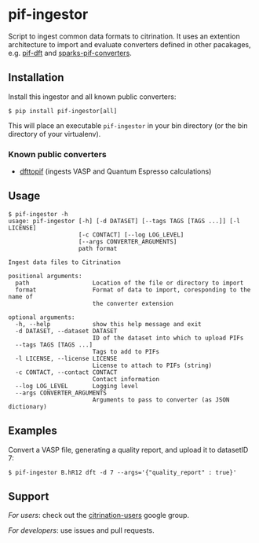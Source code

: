 # pif-ingestor

Script to ingest common data formats to citrination.
It uses an extention architecture to import and evaluate converters defined in other pacakages, e.g. [pif-dft](https://github.com/CitrineInformatics/pif-dft) and [sparks-pif-converters](https://github.com/CitrineInformatics/sparks-pif-converters).

## Installation

Install this ingestor and all known public converters:
```
$ pip install pif-ingestor[all]
```
This will place an executable `pif-ingestor` in your bin directory (or the bin directory of your virtualenv).

### Known public converters
 * [dfttopif](https://github.com/CitrineInformatics/pif-dft) (ingests VASP and Quantum Espresso calculations)

## Usage
```
$ pif-ingestor -h
usage: pif-ingestor [-h] [-d DATASET] [--tags TAGS [TAGS ...]] [-l LICENSE]
                    [-c CONTACT] [--log LOG_LEVEL]
                    [--args CONVERTER_ARGUMENTS]
                    path format

Ingest data files to Citrination

positional arguments:
  path                  Location of the file or directory to import
  format                Format of data to import, coresponding to the name of
                        the converter extension

optional arguments:
  -h, --help            show this help message and exit
  -d DATASET, --dataset DATASET
                        ID of the dataset into which to upload PIFs
  --tags TAGS [TAGS ...]
                        Tags to add to PIFs
  -l LICENSE, --license LICENSE
                        License to attach to PIFs (string)
  -c CONTACT, --contact CONTACT
                        Contact information
  --log LOG_LEVEL       Logging level
  --args CONVERTER_ARGUMENTS
                        Arguments to pass to converter (as JSON dictionary)
```

## Examples

Convert a VASP file, generating a quality report, and upload it to datasetID 7:
```
$ pif-ingestor B.hR12 dft -d 7 --args='{"quality_report" : true}'
```

## Support

*For users*: check out the [citrination-users](https://groups.google.com/forum/#!forum/citrination-users) google group.

*For developers*: use issues and pull requests.
